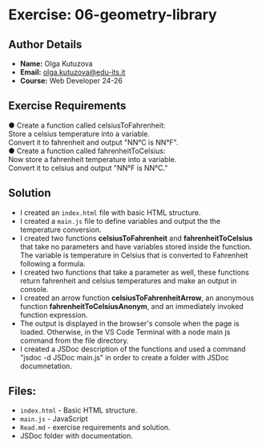 # Exercise: 06-geometry-library

## Author Details
- **Name:** Olga Kutuzova  
- **Email:** olga.kutuzova@edu-its.it  
- **Course:** Web Developer 24-26


## Exercise Requirements 
● Create a function called celsiusToFahrenheit:   
Store a celsius temperature into a variable.  
Convert it to fahrenheit and output "NN°C is NN°F".   
● Create a function called fahrenheitToCelsius:  
Now store a fahrenheit temperature into a variable.  
Convert it to celsius and output "NN°F is NN°C."  

## Solution
- I created an `index.html` file with basic HTML structure.
- I created a `main.js` file to define variables and output the the temperature conversion.
- I created two functions __celsiusToFahrenheit__ and __fahrenheitToCelsius__ that take no parameters and have variables stored inside the function. The variable is temperature in Celsius that is converted to Fahrenheit following a formula. 
- I created two functions that take a parameter as well, these functions return fahrenheit and celsius temperatures and make an output in console. 
- I created an arrow function __celsiusToFahrenheitArrow__,  an anonymous function __fahrenheitToCelsiusAnonym__, and an immediately invoked function expression. 
- The output is displayed in the browser's console when the page is loaded. Otherwise, in the VS Code Terminal with a node main js command from the file directory. 
- I created a JSDoc description of the functions and used a command "jsdoc -d JSDoc main.js" in order to create a folder with JSDoc documnetation. 

## Files:
- `index.html` - Basic HTML structure.
- `main.js` - JavaScript 
- `Read.md` - exercise requirements and solution. 
- JSDoc folder with documentation.